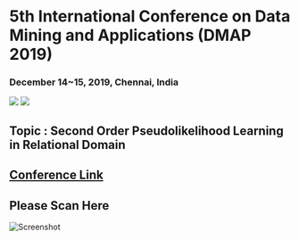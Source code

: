 # 5th International Conference on Data Mining and Applications (DMAP 2019)
### December 14~15, 2019, Chennai, India

[![](https://img.shields.io/github/license/sourcerer-io/hall-of-fame.svg?colorB=ff0000)](https://github.com/KrishnaKumarTiwari/talks/blob/master/LICENSE.md)
[![](https://img.shields.io/badge/badge-Krishna--Kumar--Tiwari-brightgreen)](https://www.linkedin.com/in/agentkk/)
## Topic : Second Order Pseudolikelihood Learning in Relational Domain

## [Conference Link](https://csita2019.org/dmap/papers.html)

## Please Scan Here 

![Screenshot](sopl.png=250x250)

